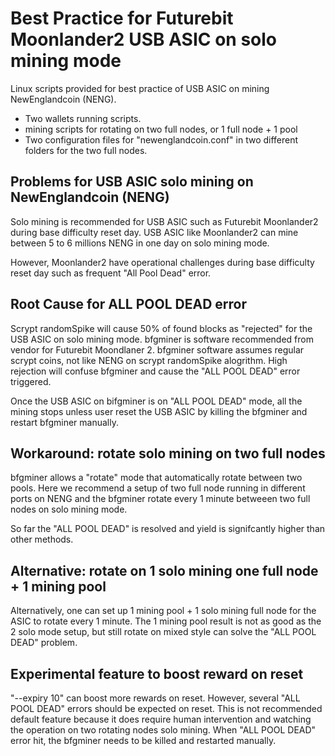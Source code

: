 # Best Practice for Futurebit Moonlander2 USB ASIC on solo mining mode 

Linux scripts provided for best practice of USB ASIC on mining NewEnglandcoin (NENG). 

* Two wallets running scripts.
* mining scripts for rotating on two full nodes, or 1 full node + 1 pool
* Two configuration files for "newenglandcoin.conf" in two different folders for the two full nodes.

## Problems for USB ASIC solo mining on  NewEnglandcoin (NENG)

Solo mining is recommended for USB ASIC such as Futurebit Moonlander2 during base difficulty reset day. 
USB ASIC like Moonlander2 can mine between 5 to 6 millions NENG in one day on solo mining mode. 

However, Moonlander2 have operational challenges during base difficulty reset day such as frequent 
"All Pool Dead" error.  

## Root Cause for ALL POOL DEAD error

Scrypt randomSpike will cause 50% of found blocks as "rejected" for the USB ASIC on solo mining mode. 
bfgminer is software recommended from vendor for Futurebit Moondlaner 2.  bfgminer software assumes regular scrypt coins, not like NENG on scrypt randomSpike alogrithm.  High rejection will confuse bfgminer and cause the "ALL POOL DEAD" error triggered. 
 
Once the USB ASIC on bifgminer is on "ALL POOL DEAD" mode, all the mining stops unless user reset the USB ASIC by killing the bfgminer and restart bfgminer manually. 


## Workaround: rotate solo mining on two full nodes 


bfgminer allows a "rotate" mode that automatically rotate between two pools.  Here we recommend 
a setup of two full node running in different ports on NENG and the bfgminer rotate every 1 minute betweeen 
two full nodes on solo mining mode. 

So far the "ALL POOL DEAD" is resolved and yield is signifcantly higher than other methods. 


## Alternative: rotate on 1 solo mining one full node + 1 mining pool

Alternatively, one can set up 1 mining pool + 1 solo mining full node for the ASIC to rotate every 1 minute. 
 The 1 mining pool result is not as good as the 2 solo mode setup, but still rotate on mixed style can solve the "ALL POOL DEAD" problem. 

## Experimental feature to boost reward on reset
"--expiry 10" can boost more rewards on reset. However, several "ALL POOL DEAD" errors should be expected on reset.  This is not recommended default feature because it does require human intervention and watching the operation on two rotating nodes solo mining. When "ALL POOL DEAD" error hit, the bfgminer needs to be killed and restarted manually.   
